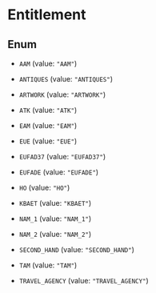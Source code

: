 

# Entitlement

## Enum


* `AAM` (value: `"AAM"`)

* `ANTIQUES` (value: `"ANTIQUES"`)

* `ARTWORK` (value: `"ARTWORK"`)

* `ATK` (value: `"ATK"`)

* `EAM` (value: `"EAM"`)

* `EUE` (value: `"EUE"`)

* `EUFAD37` (value: `"EUFAD37"`)

* `EUFADE` (value: `"EUFADE"`)

* `HO` (value: `"HO"`)

* `KBAET` (value: `"KBAET"`)

* `NAM_1` (value: `"NAM_1"`)

* `NAM_2` (value: `"NAM_2"`)

* `SECOND_HAND` (value: `"SECOND_HAND"`)

* `TAM` (value: `"TAM"`)

* `TRAVEL_AGENCY` (value: `"TRAVEL_AGENCY"`)



